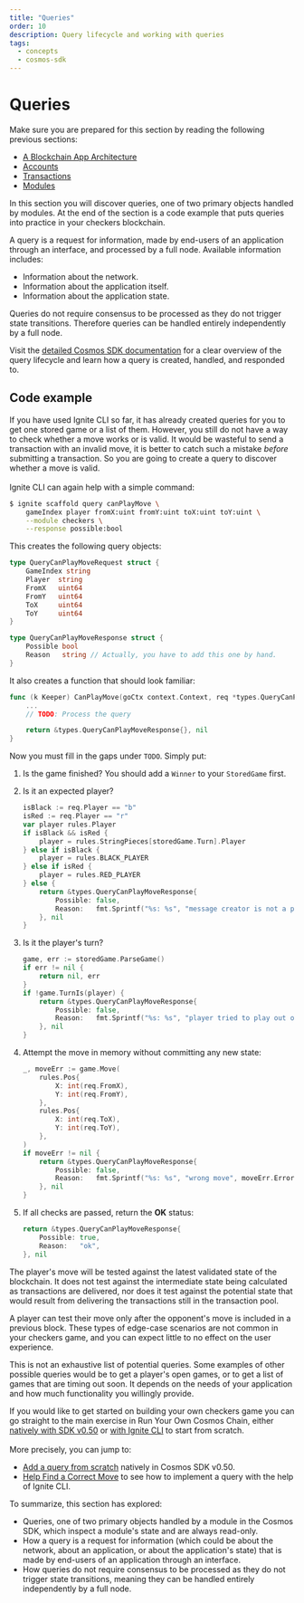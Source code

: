 ```yaml
---
title: "Queries"
order: 10
description: Query lifecycle and working with queries
tags:
  - concepts
  - cosmos-sdk
---
```


# Queries

<HighlightBox type="prerequisite">

Make sure you are prepared for this section by reading the following previous sections:

* [A Blockchain App Architecture](./1-architecture.md)
* [Accounts](./2-accounts.md)
* [Transactions](./3-transactions.md)
* [Modules](./5-modules.md)

</HighlightBox>

<HighlightBox type="learning">

In this section you will discover queries, one of two primary objects handled by modules. At the end of the section is a code example that puts queries into practice in your checkers blockchain.

</HighlightBox>

A query is a request for information, made by end-users of an application through an interface, and processed by a full node. Available information includes:

* Information about the network.
* Information about the application itself.
* Information about the application state.

Queries do not require consensus to be processed as they do not trigger state transitions. Therefore queries can be handled entirely independently by a full node.

<HighlightBox type="tip">

Visit the [detailed Cosmos SDK documentation](https://docs.cosmos.network/v0.45/basics/query-lifecycle.html) for a clear overview of the query lifecycle and learn how a query is created, handled, and responded to.

</HighlightBox>

## Code example

<ExpansionPanel title="Show me some code for my checkers blockchain">

If you have used Ignite CLI so far, it has already created queries for you to get one stored game or a list of them. However, you still do not have a way to check whether a move works or is valid. It would be wasteful to send a transaction with an invalid move, it is better to catch such a mistake *before* submitting a transaction. So you are going to create a query to discover whether a move is valid.
<br/><br/>
Ignite CLI can again help with a simple command:

```sh
$ ignite scaffold query canPlayMove \
    gameIndex player fromX:uint fromY:uint toX:uint toY:uint \
    --module checkers \
    --response possible:bool
```

This creates the following query objects:

```go
type QueryCanPlayMoveRequest struct {
    GameIndex string
    Player  string
    FromX   uint64
    FromY   uint64
    ToX     uint64
    ToY     uint64
}

type QueryCanPlayMoveResponse struct {
    Possible bool
    Reason   string // Actually, you have to add this one by hand.
}
```

It also creates a function that should look familiar:

```go
func (k Keeper) CanPlayMove(goCtx context.Context, req *types.QueryCanPlayMoveRequest) (*types.QueryCanPlayMoveResponse, error) {
    ...
    // TODO: Process the query

    return &types.QueryCanPlayMoveResponse{}, nil
}
```

Now you must fill in the gaps under `TODO`. Simply put:

1. Is the game finished? You should add a `Winner` to your `StoredGame` first.
2. Is it an expected player?

    ```go
    isBlack := req.Player == "b"
    isRed := req.Player == "r"
    var player rules.Player
    if isBlack && isRed {
        player = rules.StringPieces[storedGame.Turn].Player
    } else if isBlack {
        player = rules.BLACK_PLAYER
    } else if isRed {
        player = rules.RED_PLAYER
    } else {
        return &types.QueryCanPlayMoveResponse{
            Possible: false,
            Reason:   fmt.Sprintf("%s: %s", "message creator is not a player", req.Player),
        }, nil
    }
    ```

3. Is it the player's turn?

    ```go
    game, err := storedGame.ParseGame()
    if err != nil {
        return nil, err
    }
    if !game.TurnIs(player) {
        return &types.QueryCanPlayMoveResponse{
            Possible: false,
            Reason:   fmt.Sprintf("%s: %s", "player tried to play out of turn", player.Color),
        }, nil
    }
    ```

4. Attempt the move in memory without committing any new state:

    ```go
    _, moveErr := game.Move(
        rules.Pos{
            X: int(req.FromX),
            Y: int(req.FromY),
        },
        rules.Pos{
            X: int(req.ToX),
            Y: int(req.ToY),
        },
    )
    if moveErr != nil {
        return &types.QueryCanPlayMoveResponse{
            Possible: false,
            Reason:   fmt.Sprintf("%s: %s", "wrong move", moveErr.Error()),
        }, nil
    }
    ```

5. If all checks are passed, return the **OK** status:

    ```go
    return &types.QueryCanPlayMoveResponse{
        Possible: true,
        Reason:   "ok",
    }, nil
    ```

<HighlightBox type="info">

The player's move will be tested against the latest validated state of the blockchain. It does not test against the intermediate state being calculated as transactions are delivered, nor does it test against the potential state that would result from delivering the transactions still in the transaction pool.

</HighlightBox>

<HighlightBox type="info">

A player can test their move only after the opponent's move is included in a previous block. These types of edge-case scenarios are not common in your checkers game, and you can expect little to no effect on the user experience.

</HighlightBox>

This is not an exhaustive list of potential queries. Some examples of other possible queries would be to get a player's open games, or to get a list of games that are timing out soon. It depends on the needs of your application and how much functionality you willingly provide.

</ExpansionPanel>

<HighlightBox type="tip">

If you would like to get started on building your own checkers game you can go straight to the main exercise in Run Your Own Cosmos Chain, either [natively with SDK v0.50](/hands-on-exercise/0-native/index.md) or [with Ignite CLI](/hands-on-exercise/1-ignite-cli/index.md) to start from scratch.
<br/><br/>
More precisely, you can jump to:

* [Add a query from scratch](/hands-on-exercise/0-native/5-add-query.md) natively in Cosmos SDK v0.50.
* [Help Find a Correct Move](/hands-on-exercise/2-ignite-cli-adv/9-can-play.md) to see how to implement a query with the help of Ignite CLI.

</HighlightBox>

<HighlightBox type="synopsis">

To summarize, this section has explored:

* Queries, one of two primary objects handled by a module in the Cosmos SDK, which inspect a module's state and are always read-only.
* How a query is a request for information (which could be about the network, about an application, or about the application's state) that is made by end-users of an application through an interface.
* How queries do not require consensus to be processed as they do not trigger state transitions, meaning they can be handled entirely independently by a full node.

</HighlightBox>

<!--## Next up

You can now continue directly to the [next section](./10-events.md) to learn about events.

If you prefer to see some code in action and continue with the checkers blockchain, look at the expandable box above.-->
